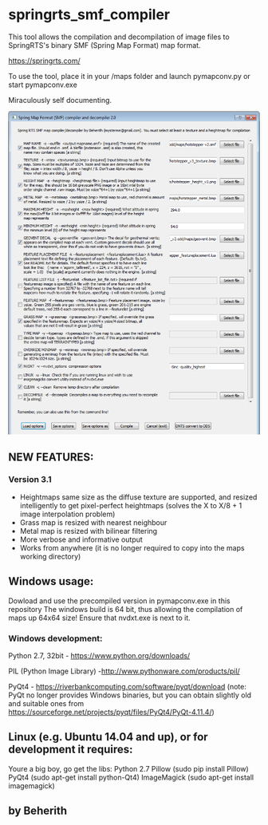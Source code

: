 
# springrts_smf_compiler
This tool allows the compilation and decompilation of image files to SpringRTS's binary SMF (Spring Map Format) map format. 

https://springrts.com/

To use the tool, place it in your /maps folder and launch pymapconv.py or start pymapconv.exe

Miraculously self documenting.

![gooey](https://raw.githubusercontent.com/Beherith/springrts_smf_compiler/master/pymapconv_gui.png)

## NEW FEATURES:

### Version 3.1
- Heightmaps same size as the diffuse texture are supported, and resized intelligently to get pixel-perfect heightmaps (solves the X to X/8 + 1 image interpolation problem)
- Grass map is resized with nearest neighbour
- Metal map is resized with bilinear filtering
- More verbose and informative output
- Works from anywhere (it is no longer required to copy into the maps working directory)

##  Windows usage:

Dowload and use the precompiled version in pymapconv.exe in this repository
The windows build is 64 bit, thus allowing the compilation of maps up 64x64 size!
Ensure that nvdxt.exe is next to it. 

### Windows development:

Python 2.7, 32bit -  https://www.python.org/downloads/

PIL (Python Image Library) -http://www.pythonware.com/products/pil/ 

PyQt4 - https://riverbankcomputing.com/software/pyqt/download (note: PyQt no longer provides Windows binaries, but you can obtain slightly old and suitable ones from https://sourceforge.net/projects/pyqt/files/PyQt4/PyQt-4.11.4/)

## Linux (e.g. Ubuntu 14.04 and up), or for development it requires:
Youre a big boy, go get the libs:
Python 2.7
Pillow (sudo pip install Pillow)
PyQt4  (sudo apt-get install python-Qt4)
ImageMagick (sudo apt-get install imagemagick)

## by Beherith 
